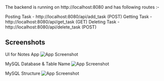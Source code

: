 The backend is running on http://localhost:8080 and has following routes :- 

Posting Task - http://localhost:8080/api/add_task (POST)
Getting Task - http://localhost:8080/api/get_task (GET)
Deleting Task - http://localhost:8080/api/delete_task (POST)

## Screenshots

UI for Notes App
![App Screenshot](https://i.stack.imgur.com/ckEhj.png)

MySQL Database & Table Name
![App Screenshot](https://i.stack.imgur.com/5okXq.png)

MySQL Structure
![App Screenshot](https://i.stack.imgur.com/u6Xcg.png)
